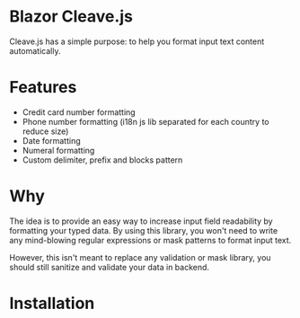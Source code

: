 # Blazor Cleave.js

Cleave.js has a simple purpose: to help you format input text content automatically.

# Features

- Credit card number formatting
- Phone number formatting (i18n js lib separated for each country to reduce size)
- Date formatting
- Numeral formatting
- Custom delimiter, prefix and blocks pattern

# Why

The idea is to provide an easy way to increase input field readability by formatting your typed data. By using this library, you won't need to write any mind-blowing regular expressions or mask patterns to format input text.

However, this isn't meant to replace any validation or mask library, you should still sanitize and validate your data in backend.

# Installation


